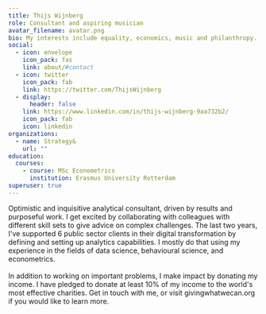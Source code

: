 ```yaml
---
title: Thijs Wijnberg
role: Consultant and aspiring musician
avatar_filename: avatar.png
bio: My interests include equality, economics, music and philanthropy.
social:
  - icon: envelope
    icon_pack: fas
    link: about/#contact
  - icon: twitter
    icon_pack: fab
    link: https://twitter.com/ThijsWijnberg
  - display:
      header: false
    link: https://www.linkedin.com/in/thijs-wijnberg-9aa732b2/
    icon_pack: fab
    icon: linkedin
organizations:
  - name: Strategy&
    url: ""
education:
  courses:
    - course: MSc Econometrics
      institution: Erasmus University Rotterdam
superuser: true
---
```

Optimistic and inquisitive analytical consultant, driven by results and purposeful work. I get excited by collaborating with colleagues with different skill sets to give advice on complex challenges. The last two years, I've supported 6 public sector clients in their digital transformation by defining and setting up analytics capabilities. I mostly do that using my experience in the fields of data science, behavioural science, and econometrics.\
\
In addition to working on important problems, I make impact by donating my income. I have pledged to donate at least 10% of my income to the world's most effective charities. Get in touch with me, or visit givingwhatwecan.org if you would like to learn more.